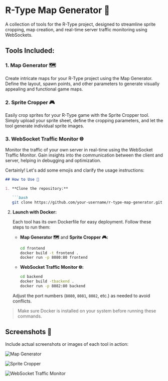 # R-Type Map Generator 🚀

A collection of tools for the R-Type project, designed to streamline sprite cropping, map creation, and real-time server traffic monitoring using WebSockets.

## Tools Included:

### 1. Map Generator 🗺️

Create intricate maps for your R-Type project using the Map Generator. Define the layout, spawn points, and other parameters to generate visually appealing and functional game maps.

### 2. Sprite Cropper 🎮

Easily crop sprites for your R-Type game with the Sprite Cropper tool. Simply upload your sprite sheet, define the cropping parameters, and let the tool generate individual sprite images.

### 3. WebSocket Traffic Monitor 🌐

Monitor the traffic of your own server in real-time using the WebSocket Traffic Monitor. Gain insights into the communication between the client and server, helping in debugging and optimization.


Certainly! Let's add some emojis and clarify the usage instructions:

```markdown
## How to Use 🚀

1. **Clone the repository:**

   ```bash
   git clone https://github.com/your-username/r-type-map-generator.git
   ```

2. **Launch with Docker:**

   Each tool has its own Dockerfile for easy deployment. Follow these steps to run them:

   - **Map Generator 🗺️** and  **Sprite Cropper 🎮:**
     ```bash
     cd frontend
     docker build -t frontend .
     docker run -p 8080:80 frontend
     ```

   - **WebSocket Traffic Monitor 🌐:**
     ```bash
     cd backend
     docker build -tbackend .
     docker run -p 8082:80 backend
     ```

   Adjust the port numbers (`8080`, `8081`, `8082`, etc.) as needed to avoid conflicts.

> Make sure Docker is installed on your system before running these commands.

## Screenshots 📸

Include actual screenshots or images of each tool in action:

![Map Generator](https://camo.githubusercontent.com/c8b1999bd153eddb11cf459f3880bc7f1677cf3baf8d51ab81add110d276818a/68747470733a2f2f696d6764622e6e65742f73746f726167652f75706c6f6164732f383734306161323661613833626563323134303762303034663765623966363961303538626330643362653637613130373134346231323033643134363564312e706e67)

![Sprite Cropper](https://camo.githubusercontent.com/7a2ea36273e3cedb8f11ddbabd3ba143c41951d84977caf226292c8a53c790d0/68747470733a2f2f696d6764622e6e65742f73746f726167652f75706c6f6164732f643130643935633231303933366262616163313763663436356135333164353962356339326237366530363536383166316334346234643034353832313830372e706e67)

![WebSocket Traffic Monitor](https://camo.githubusercontent.com/df34c3c978c5720f313a72ba0651c1341e0379db6309a98d342fff9d2ec6c62c/68747470733a2f2f696d6764622e6e65742f73746f726167652f75706c6f6164732f326162393234623233663430393837313464333430386261343930313966396431623138653933623733373832663563366533636632663265663264303632302e706e67)


